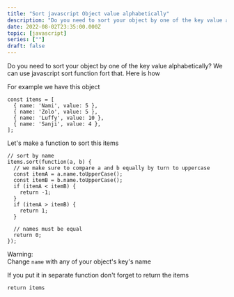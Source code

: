 ```yaml
---
title: "Sort javascript Object value alphabetically"
description: "Do you need to sort your object by one of the key value alphabetically? We can use javascript sort function fort that. Here is how"
date: 2022-08-02T23:35:00.000Z
topic: [javascript]
series: [""]
draft: false
---
```

Do you need to sort your object by one of the key value alphabetically? We can use javascript sort function fort that. Here is how

For example we have this object
```
const items = [
  { name: 'Nami', value: 5 },
  { name: 'Zolo', value: 5 },
  { name: 'Luffy', value: 10 },
  { name: 'Sanji', value: 4 },
];
```

Let's make a function to sort this items
```
// sort by name
items.sort(function(a, b) {
  // we make sure to compare a and b equally by turn to uppercase
  const itemA = a.name.toUpperCase(); 
  const itemB = b.name.toUpperCase(); 
  if (itemA < itemB) {
    return -1;
  }
  if (itemA > itemB) {
    return 1;
  }

  // names must be equal
  return 0;
});
```

Warning:  
Change `name` with any of your object's key's name  

If you put it in separate function don't forget to return the items
```
return items
```





